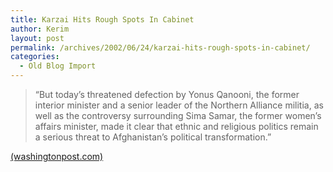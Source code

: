 ```yaml
---
title: Karzai Hits Rough Spots In Cabinet
author: Kerim
layout: post
permalink: /archives/2002/06/24/karzai-hits-rough-spots-in-cabinet/
categories:
  - Old Blog Import
---
```


>   &#8220;But today&#8217;s threatened defection by Yonus Qanooni, the former interior minister and a senior leader of the Northern Alliance militia, as well as the controversy surrounding Sima Samar, the former women&#8217;s affairs minister, made it clear that ethnic and religious politics remain a serious threat to Afghanistan&#8217;s political transformation.&#8221;


<a href="http://www.washingtonpost.com/wp-dyn/articles/A33338-2002Jun23.html" onclick="_gaq.push(['_trackEvent', 'outbound-article', 'http://www.washingtonpost.com/wp-dyn/articles/A33338-2002Jun23.html', '(washingtonpost.com)']);" >(washingtonpost.com)</a>

